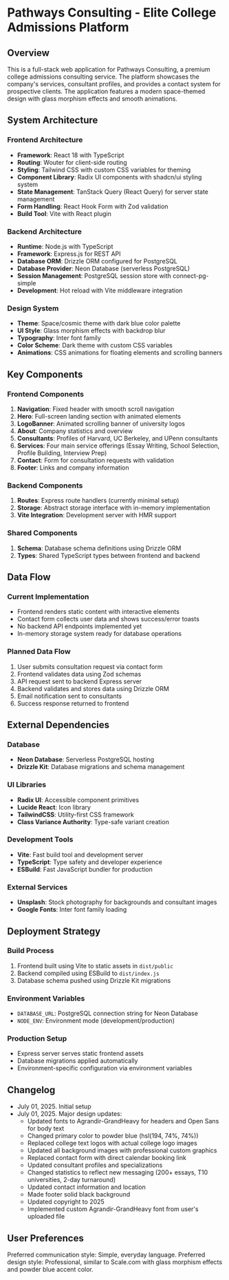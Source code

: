 # Pathways Consulting - Elite College Admissions Platform

## Overview

This is a full-stack web application for Pathways Consulting, a premium college admissions consulting service. The platform showcases the company's services, consultant profiles, and provides a contact system for prospective clients. The application features a modern space-themed design with glass morphism effects and smooth animations.

## System Architecture

### Frontend Architecture
- **Framework**: React 18 with TypeScript
- **Routing**: Wouter for client-side routing
- **Styling**: Tailwind CSS with custom CSS variables for theming
- **Component Library**: Radix UI components with shadcn/ui styling system
- **State Management**: TanStack Query (React Query) for server state management
- **Form Handling**: React Hook Form with Zod validation
- **Build Tool**: Vite with React plugin

### Backend Architecture
- **Runtime**: Node.js with TypeScript
- **Framework**: Express.js for REST API
- **Database ORM**: Drizzle ORM configured for PostgreSQL
- **Database Provider**: Neon Database (serverless PostgreSQL)
- **Session Management**: PostgreSQL session store with connect-pg-simple
- **Development**: Hot reload with Vite middleware integration

### Design System
- **Theme**: Space/cosmic theme with dark blue color palette
- **UI Style**: Glass morphism effects with backdrop blur
- **Typography**: Inter font family
- **Color Scheme**: Dark theme with custom CSS variables
- **Animations**: CSS animations for floating elements and scrolling banners

## Key Components

### Frontend Components
1. **Navigation**: Fixed header with smooth scroll navigation
2. **Hero**: Full-screen landing section with animated elements
3. **LogoBanner**: Animated scrolling banner of university logos
4. **About**: Company statistics and overview
5. **Consultants**: Profiles of Harvard, UC Berkeley, and UPenn consultants
6. **Services**: Four main service offerings (Essay Writing, School Selection, Profile Building, Interview Prep)
7. **Contact**: Form for consultation requests with validation
8. **Footer**: Links and company information

### Backend Components
1. **Routes**: Express route handlers (currently minimal setup)
2. **Storage**: Abstract storage interface with in-memory implementation
3. **Vite Integration**: Development server with HMR support

### Shared Components
1. **Schema**: Database schema definitions using Drizzle ORM
2. **Types**: Shared TypeScript types between frontend and backend

## Data Flow

### Current Implementation
- Frontend renders static content with interactive elements
- Contact form collects user data and shows success/error toasts
- No backend API endpoints implemented yet
- In-memory storage system ready for database operations

### Planned Data Flow
1. User submits consultation request via contact form
2. Frontend validates data using Zod schemas
3. API request sent to backend Express server
4. Backend validates and stores data using Drizzle ORM
5. Email notification sent to consultants
6. Success response returned to frontend

## External Dependencies

### Database
- **Neon Database**: Serverless PostgreSQL hosting
- **Drizzle Kit**: Database migrations and schema management

### UI Libraries
- **Radix UI**: Accessible component primitives
- **Lucide React**: Icon library
- **TailwindCSS**: Utility-first CSS framework
- **Class Variance Authority**: Type-safe variant creation

### Development Tools
- **Vite**: Fast build tool and development server
- **TypeScript**: Type safety and developer experience
- **ESBuild**: Fast JavaScript bundler for production

### External Services
- **Unsplash**: Stock photography for backgrounds and consultant images
- **Google Fonts**: Inter font family loading

## Deployment Strategy

### Build Process
1. Frontend built using Vite to static assets in `dist/public`
2. Backend compiled using ESBuild to `dist/index.js`
3. Database schema pushed using Drizzle Kit migrations

### Environment Variables
- `DATABASE_URL`: PostgreSQL connection string for Neon Database
- `NODE_ENV`: Environment mode (development/production)

### Production Setup
- Express server serves static frontend assets
- Database migrations applied automatically
- Environment-specific configuration via environment variables

## Changelog
- July 01, 2025. Initial setup
- July 01, 2025. Major design updates:
  - Updated fonts to Agrandir-GrandHeavy for headers and Open Sans for body text
  - Changed primary color to powder blue (hsl(194, 74%, 74%))
  - Replaced college text logos with actual college logo images
  - Updated all background images with professional custom graphics
  - Replaced contact form with direct calendar booking link
  - Updated consultant profiles and specializations
  - Changed statistics to reflect new messaging (200+ essays, T10 universities, 2-day turnaround)
  - Updated contact information and location
  - Made footer solid black background
  - Updated copyright to 2025
  - Implemented custom Agrandir-GrandHeavy font from user's uploaded file

## User Preferences

Preferred communication style: Simple, everyday language.
Preferred design style: Professional, similar to Scale.com with glass morphism effects and powder blue accent color.